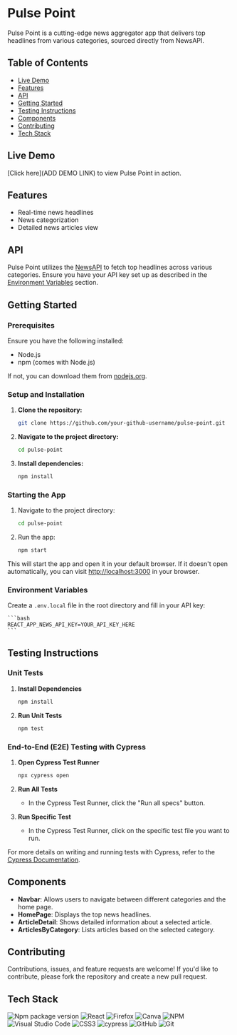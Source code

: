 # Pulse Point

Pulse Point is a cutting-edge news aggregator app that delivers top headlines from various categories, sourced directly from NewsAPI.

## Table of Contents
- [Live Demo](#live-demo)
- [Features](#features)
- [API](#api)
- [Getting Started](#getting-started)
- [Testing Instructions](#testing-instructions)
- [Components](#components)
- [Contributing](#contributing)
- [Tech Stack](#tech-stack)

## Live Demo
[Click here](ADD DEMO LINK) to view Pulse Point in action.

## Features
- Real-time news headlines
- News categorization
- Detailed news articles view

## API
Pulse Point utilizes the [NewsAPI](https://newsapi.org/) to fetch top headlines across various categories. Ensure you have your API key set up as described in the [Environment Variables](#environment-variables) section.

## Getting Started

### Prerequisites
Ensure you have the following installed:
- Node.js
- npm (comes with Node.js)

If not, you can download them from [nodejs.org](https://nodejs.org/).

### Setup and Installation

1. **Clone the repository:**
    ```bash
    git clone https://github.com/your-github-username/pulse-point.git
    ```

2. **Navigate to the project directory:**
    ```bash
    cd pulse-point
    ```

3. **Install dependencies:**
    ```bash
    npm install
    ```

### Starting the App

1. Navigate to the project directory:
    ```bash
    cd pulse-point
    ```

2. Run the app:
    ```bash
    npm start
    ```
This will start the app and open it in your default browser. If it doesn't open automatically, you can visit [http://localhost:3000](http://localhost:3000) in your browser.

### Environment Variables

Create a `.env.local` file in the root directory and fill in your API key:

    ```bash
    REACT_APP_NEWS_API_KEY=YOUR_API_KEY_HERE
    ```

## Testing Instructions

### Unit Tests

1. **Install Dependencies**
    ```bash
    npm install
    ```

2. **Run Unit Tests**
    ```bash
    npm test
    ```

### End-to-End (E2E) Testing with Cypress

1. **Open Cypress Test Runner**
    ```bash
    npx cypress open
    ```

2. **Run All Tests**
   - In the Cypress Test Runner, click the "Run all specs" button.

3. **Run Specific Test**
   - In the Cypress Test Runner, click on the specific test file you want to run.

For more details on writing and running tests with Cypress, refer to the [Cypress Documentation](https://docs.cypress.io/).

## Components

- **Navbar**: Allows users to navigate between different categories and the home page.
- **HomePage**: Displays the top news headlines.
- **ArticleDetail**: Shows detailed information about a selected article.
- **ArticlesByCategory**: Lists articles based on the selected category.

## Contributing

Contributions, issues, and feature requests are welcome! If you'd like to contribute, please fork the repository and create a new pull request.

## Tech Stack
![Npm package version](https://badgen.net/npm/v/express)
![React](https://img.shields.io/badge/react-%2320232a.svg?style=for-the-badge&logo=react&logoColor=%2361DAFB)
![Firefox](https://img.shields.io/badge/Firefox-FF7139?style=for-the-badge&logo=Firefox-Browser&logoColor=white)
![Canva](https://img.shields.io/badge/Canva-%2300C4CC.svg?style=for-the-badge&logo=Canva&logoColor=white)
![NPM](https://img.shields.io/badge/NPM-%23CB3837.svg?style=for-the-badge&logo=npm&logoColor=white)
![Visual Studio Code](https://img.shields.io/badge/Visual%20Studio%20Code-0078d7.svg?style=for-the-badge&logo=visual-studio-code&logoColor=white)
![CSS3](https://img.shields.io/badge/css3-%231572B6.svg?style=for-the-badge&logo=css3&logoColor=white)
![cypress](https://img.shields.io/badge/-cypress-%23E5E5E5?style=for-the-badge&logo=cypress&logoColor=058a5e)
![GitHub](https://img.shields.io/badge/github-%23121011.svg?style=for-the-badge&logo=github&logoColor=white)
![Git](https://img.shields.io/badge/git-%23F05033.svg?style=for-the-badge&logo=git&logoColor=white)
